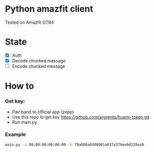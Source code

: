 # Python amazfit client

Tested on Amazfit GTR4

# State

- [x] Auth
- [x] Decode chunked message
- [ ] Encode chunked message

# How to

### Get key:
- Pair band to official app (zepp)
- Use this repo to get key https://github.com/argrento/huami-token.git
- Run main.py

### Example
```bash
main.py -a 00:00:00:00:00:00 -k 79a000a0300001a037a370ee0d219aa9
```
